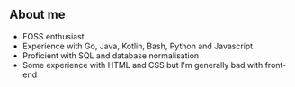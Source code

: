 ## About me

- FOSS enthusiast
- Experience with Go, Java, Kotlin, Bash, Python and Javascript
- Proficient with SQL and database normalisation
- Some experience with HTML and CSS but I'm generally bad with front-end

